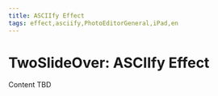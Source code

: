 ```yaml
---
title: ASCIIfy Effect
tags: effect,asciify,PhotoEditorGeneral,iPad,en
---
```


# TwoSlideOver: ASCIIfy Effect

Content TBD
